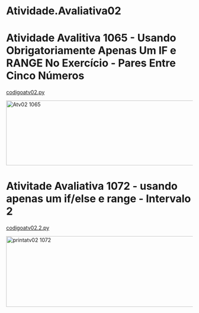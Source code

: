 # Atividade.Avaliativa02 

# Atividade Avalitiva 1065 - Usando Obrigatoriamente Apenas Um IF e RANGE No Exercício - Pares Entre Cinco Números

[codigoatv02.py](https://github.com/user-attachments/files/22430940/codigoatv02.py)

<img width="1523" height="175" alt="Atv02 1065" src="https://github.com/user-attachments/assets/7e6e8d3d-c589-49aa-a2fb-92c2b00cdefa" />

# Ativitade Avaliativa 1072 - usando apenas um if/else e range - Intervalo 2

[codigoatv02.2.py](https://github.com/user-attachments/files/22431390/codigoatv02.2.py)

<img width="1333" height="191" alt="printatv02 1072" src="https://github.com/user-attachments/assets/9888cce1-3cd4-48e6-a38b-efc2dcf1085e" />

